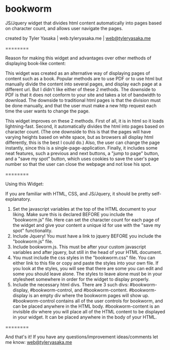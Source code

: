 bookworm
========

JS/Jquery widget that divides html content automatically into pages based on character count, and allows user navigate the pages.

created by Tyler Yasaka | web.tyleryasaka.me | web@tyleryasaka.me

========

Reason for making this widget and advantages over other methods of displaying book-like content:

This widget was created as an alternative way of displaying pages of content such as a book. Popular methods are to use PDF or to use html but manually divide the content into several pages, and display each page at a different url. But I didn't like either of these 2 methods. The downside to PDF is that it does not conform to your site and takes a lot of bandwidth to download. The downside to traditional html pages is that the division must be done manually, and that the user must make a new http request each time the user wants to change the page.

This widget improves on these 2 methods. First of all, it is in html so it loads lightning-fast. Second, it automatically divides the html into pages based on character count. (The one downside to this is that the pages will have varying heights based on white space, but as browsers all display html differently, this is the best I could do.) Also, the user can change the page instantly, since this is a single-page-application. Finally, it includes some neat features, such a previous and next buttons, a "jump to page" button, and a "save my spot" button, which uses cookies to save the user's page number so that the user can close the webpage and not lose his spot.

========

Using this Widget:

If you are familiar with HTML, CSS, and JS/Jquery, it should be pretty self-explanatory.

1. Set the javascript variables at the top of the HTML document to your liking. Make sure this is declared BEFORE you include the "bookworm.js" file. Here can set the character count for each page of the widget and give your content a unique id for use with the "save my spot" functionality.
2. Include Jquery! You must have a link to jquery BEFORE you include the "bookworm.js" file.
3. Include bookworm.js. This must be after your custom javascript variables and after jquery, but still in the head of your HTML document.
4. You must include the css styles in the "bookworm.css" file. You can either link to this file or copy and paste the styles into your own file. If you look at the styles, you will see that there are some you can edit and some you should leave alone. The styles to leave alone must be in your stylesheet somewhere in order for the widget to display properly.
5. Include the necessary html divs. There are 3 such divs: #bookworm-display, #bookworm-control, and #bookworm-content. #bookworm-display is an empty div where the bookworm pages will show up. #bookworm-control contains all of the user controls for bookworm, and can be placed anywhere in the HTML body. #bookworm-content is an invisible div where you will place all of the HTML content to be displayed in your widget. It can be placed anywhere in the body of your HTML.

========

And that's it! If you have any questions/improvement ideas/comments let me know: web@tyleryasaka.me
